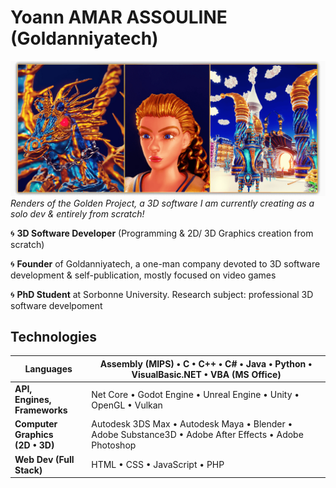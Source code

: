 <!--  URL: https://github.com/Goldanniyatech/Goldanniyatech -->

# Yoann AMAR ASSOULINE (Goldanniyatech) 

![Banner](Data/Goldanniyatech-Banner.png?raw=true "Goldanniyatech Banner") 
*Renders of the Golden Project, a 3D software I am currently creating as a solo dev & entirely from scratch!*

:cyclone: **3D Software Developer** (Programming & 2D/ 3D Graphics creation from scratch) 

:cyclone: **Founder** of Goldanniyatech, a one-man company devoted to 3D software development & self-publication, mostly focused on video games

:cyclone: **PhD Student** at Sorbonne University. Research subject: professional 3D software develpoment


## Technologies

| **Languages**  | Assembly (MIPS) • C • C++ • C# • Java • Python • VisualBasic.NET • VBA (MS Office) |
| -------------- | ----------------------------------------- |
| **API, <br> Engines, <br> Frameworks** |  Net Core • Godot Engine • Unreal Engine • Unity • OpenGL • Vulkan |
| **Computer Graphics <br> (2D • 3D)** | Autodesk 3DS Max • Autodesk Maya • Blender • Adobe Substance3D • Adobe After Effects • Adobe Photoshop |
| **Web Dev (Full Stack)** | HTML • CSS • JavaScript • PHP |
